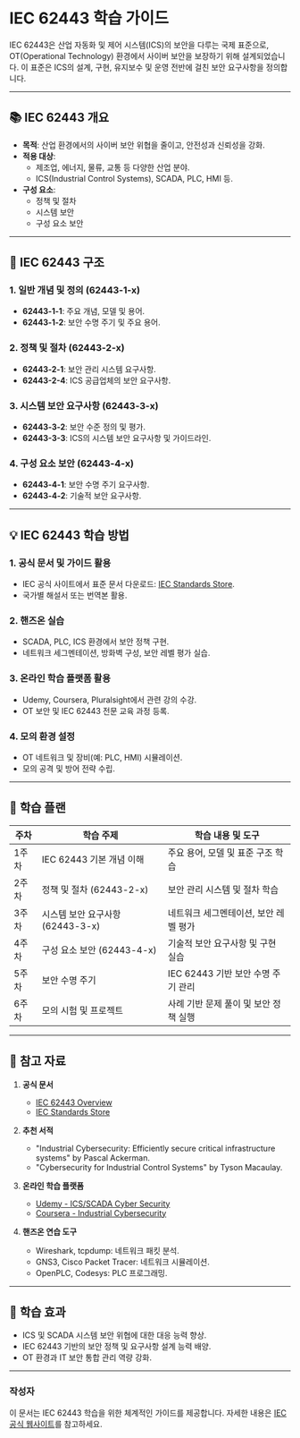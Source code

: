 # IEC 62443 학습 가이드

IEC 62443은 산업 자동화 및 제어 시스템(ICS)의 보안을 다루는 국제 표준으로, OT(Operational Technology) 환경에서 사이버 보안을 보장하기 위해 설계되었습니다. 이 표준은 ICS의 설계, 구현, 유지보수 및 운영 전반에 걸친 보안 요구사항을 정의합니다.

---

## 📚 IEC 62443 개요

- **목적**: 산업 환경에서의 사이버 보안 위협을 줄이고, 안전성과 신뢰성을 강화.
- **적용 대상**:
  - 제조업, 에너지, 물류, 교통 등 다양한 산업 분야.
  - ICS(Industrial Control Systems), SCADA, PLC, HMI 등.
- **구성 요소**:
  - 정책 및 절차
  - 시스템 보안
  - 구성 요소 보안

---

## 📌 IEC 62443 구조

### **1. 일반 개념 및 정의 (62443-1-x)**
- **62443-1-1**: 주요 개념, 모델 및 용어.
- **62443-1-2**: 보안 수명 주기 및 주요 용어.

### **2. 정책 및 절차 (62443-2-x)**
- **62443-2-1**: 보안 관리 시스템 요구사항.
- **62443-2-4**: ICS 공급업체의 보안 요구사항.

### **3. 시스템 보안 요구사항 (62443-3-x)**
- **62443-3-2**: 보안 수준 정의 및 평가.
- **62443-3-3**: ICS의 시스템 보안 요구사항 및 가이드라인.

### **4. 구성 요소 보안 (62443-4-x)**
- **62443-4-1**: 보안 수명 주기 요구사항.
- **62443-4-2**: 기술적 보안 요구사항.

---

## 💡 IEC 62443 학습 방법

### 1. **공식 문서 및 가이드 활용**
   - IEC 공식 사이트에서 표준 문서 다운로드: [IEC Standards Store](https://webstore.iec.ch/).
   - 국가별 해설서 또는 번역본 활용.

### 2. **핸즈온 실습**
   - SCADA, PLC, ICS 환경에서 보안 정책 구현.
   - 네트워크 세그멘테이션, 방화벽 구성, 보안 레벨 평가 실습.

### 3. **온라인 학습 플랫폼 활용**
   - Udemy, Coursera, Pluralsight에서 관련 강의 수강.
   - OT 보안 및 IEC 62443 전문 교육 과정 등록.

### 4. **모의 환경 설정**
   - OT 네트워크 및 장비(예: PLC, HMI) 시뮬레이션.
   - 모의 공격 및 방어 전략 수립.

---

## 🎯 학습 플랜

| 주차  | 학습 주제                          | 학습 내용 및 도구                     |
|-------|-----------------------------------|---------------------------------------|
| 1주차 | IEC 62443 기본 개념 이해            | 주요 용어, 모델 및 표준 구조 학습       |
| 2주차 | 정책 및 절차 (62443-2-x)           | 보안 관리 시스템 및 절차 학습          |
| 3주차 | 시스템 보안 요구사항 (62443-3-x)    | 네트워크 세그멘테이션, 보안 레벨 평가  |
| 4주차 | 구성 요소 보안 (62443-4-x)         | 기술적 보안 요구사항 및 구현 실습      |
| 5주차 | 보안 수명 주기                     | IEC 62443 기반 보안 수명 주기 관리      |
| 6주차 | 모의 시험 및 프로젝트              | 사례 기반 문제 풀이 및 보안 정책 실행 |

---

## 📑 참고 자료

1. **공식 문서**
   - [IEC 62443 Overview](https://www.iec.ch/cybersecurity-standards)
   - [IEC Standards Store](https://webstore.iec.ch/)

2. **추천 서적**
   - "Industrial Cybersecurity: Efficiently secure critical infrastructure systems" by Pascal Ackerman.
   - "Cybersecurity for Industrial Control Systems" by Tyson Macaulay.

3. **온라인 학습 플랫폼**
   - [Udemy - ICS/SCADA Cyber Security](https://www.udemy.com/)
   - [Coursera - Industrial Cybersecurity](https://www.coursera.org/)

4. **핸즈온 연습 도구**
   - Wireshark, tcpdump: 네트워크 패킷 분석.
   - GNS3, Cisco Packet Tracer: 네트워크 시뮬레이션.
   - OpenPLC, Codesys: PLC 프로그래밍.

---

## 🌟 학습 효과

- ICS 및 SCADA 시스템 보안 위협에 대한 대응 능력 향상.
- IEC 62443 기반의 보안 정책 및 요구사항 설계 능력 배양.
- OT 환경과 IT 보안 통합 관리 역량 강화.

---

### 작성자
이 문서는 IEC 62443 학습을 위한 체계적인 가이드를 제공합니다. 자세한 내용은 [IEC 공식 웹사이트](https://www.iec.ch/)를 참고하세요.
